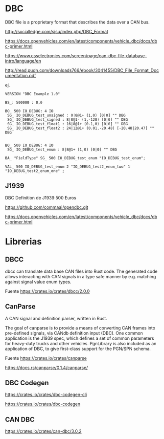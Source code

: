 # DBC

DBC file is a proprietary format that describes the data over a CAN bus. 

<http://socialledge.com/sjsu/index.php/DBC_Format>

<https://docs.openvehicles.com/en/latest/components/vehicle_dbc/docs/dbc-primer.html>

<https://www.csselectronics.com/screen/page/can-dbc-file-database-intro/language/en>

<http://read.pudn.com/downloads766/ebook/3041455/DBC_File_Format_Documentation.pdf>

ej.
~~~
VERSION "DBC Example 1.0"

BS_: 500000 : 0,0

BO_ 500 IO_DEBUG: 4 IO
 SG_ IO_DEBUG_test_unsigned : 0|8@1+ (1,0) [0|0] "" DBG
 SG_ IO_DEBUG_test_signed : 8|8@1- (1,-128) [0|0] "" DBG
 SG_ IO_DEBUG_test_float1 : 16|8@1+ (0.1,0) [0|0] "" DBG
 SG_ IO_DEBUG_test_float2 : 24|12@1+ (0.01,-20.48) [-20.48|20.47] "" DBG
 
 
BO_ 500 IO_DEBUG: 4 IO
 SG_ IO_DEBUG_test_enum : 8|8@1+ (1,0) [0|0] "" DBG

BA_ "FieldType" SG_ 500 IO_DEBUG_test_enum "IO_DEBUG_test_enum";

VAL_ 500 IO_DEBUG_test_enum 2 "IO_DEBUG_test2_enum_two" 1 "IO_DEBUG_test2_enum_one" ; 
~~~

## J1939

DBC Definition de J1939 500 Euros



<https://github.com/commaai/opendbc.git>


<https://docs.openvehicles.com/en/latest/components/vehicle_dbc/docs/dbc-primer.html>



# Librerias

## DBCC

dbcc can translate data base CAN files into Rust code. The generated code allows interacting with CAN signals in a type safe manner by e.g. matching against signal value enum types.

Fuente <https://crates.io/crates/dbcc/2.0.0>

## CanParse

A CAN signal and definition parser, written in Rust.

The goal of canparse is to provide a means of converting CAN frames into pre-defined signals, via CANdb definition input (DBC). One common application is the J1939 spec, which defines a set of common parameters for heavy-duty trucks and other vehicles. PgnLibrary is also included as an application of DBC, to give first-class support for the PGN/SPN schema.


Fuente <https://crates.io/crates/canparse>

<https://docs.rs/canparse/0.1.4/canparse/>

## DBC Codegen 

<https://crates.io/crates/dbc-codegen-cli>

<https://crates.io/crates/dbc-codegen>

## CAN DBC

<https://crates.io/crates/can-dbc/3.0.2>

